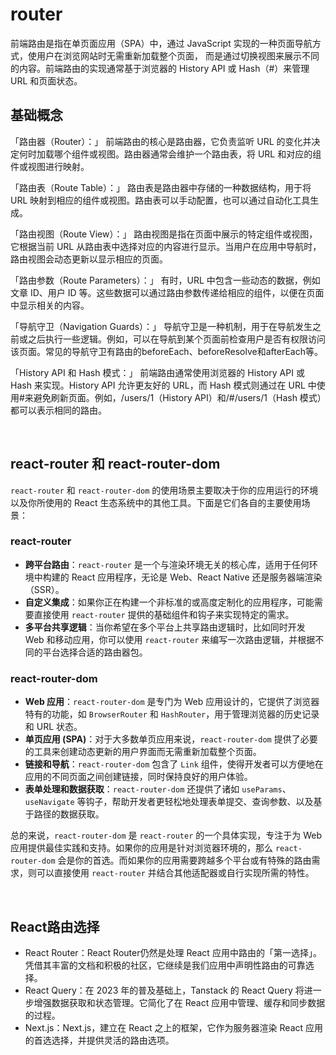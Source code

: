 # router
前端路由是指在单页面应用（SPA）中，通过 JavaScript 实现的一种页面导航方式，使用户在浏览网站时无需重新加载整个页面，
而是通过切换视图来展示不同的内容。前端路由的实现通常基于浏览器的 History API 或 Hash（#）来管理 URL 和页面状态。

## 基础概念
「路由器（Router）：」 前端路由的核心是路由器，它负责监听 URL 的变化并决定何时加载哪个组件或视图。路由器通常会维护一个路由表，将 URL 和对应的组件或视图进行映射。

「路由表（Route Table）：」 路由表是路由器中存储的一种数据结构，用于将 URL 映射到相应的组件或视图。路由表可以手动配置，也可以通过自动化工具生成。

「路由视图（Route View）：」 路由视图是指在页面中展示的特定组件或视图，它根据当前 URL 从路由表中选择对应的内容进行显示。当用户在应用中导航时，路由视图会动态更新以显示相应的页面。

「路由参数（Route Parameters）：」 有时，URL 中包含一些动态的数据，例如文章 ID、用户 ID 等。这些数据可以通过路由参数传递给相应的组件，以便在页面中显示相关的内容。

「导航守卫（Navigation Guards）：」 导航守卫是一种机制，用于在导航发生之前或之后执行一些逻辑。例如，可以在导航到某个页面前检查用户是否有权限访问该页面。常见的导航守卫有路由的beforeEach、beforeResolve和afterEach等。

「History API 和 Hash 模式：」 前端路由通常使用浏览器的 History API 或 Hash 来实现。History API 允许更友好的 URL，而 Hash 模式则通过在 URL 中使用#来避免刷新页面。例如，/users/1（History API）和/#/users/1（Hash 模式）都可以表示相同的路由。

<br>

## react-router 和 react-router-dom
`react-router` 和 `react-router-dom` 的使用场景主要取决于你的应用运行的环境以及你所使用的 React 生态系统中的其他工具。下面是它们各自的主要使用场景：

### react-router

- **跨平台路由**：`react-router` 是一个与渲染环境无关的核心库，适用于任何环境中构建的 React 应用程序，无论是 Web、React Native 还是服务器端渲染（SSR）。
- **自定义集成**：如果你正在构建一个非标准的或高度定制化的应用程序，可能需要直接使用 `react-router` 提供的基础组件和钩子来实现特定的需求。
- **多平台共享逻辑**：当你希望在多个平台上共享路由逻辑时，比如同时开发 Web 和移动应用，你可以使用 `react-router` 来编写一次路由逻辑，并根据不同的平台选择合适的路由器包。

### react-router-dom

- **Web 应用**：`react-router-dom` 是专门为 Web 应用设计的，它提供了浏览器特有的功能，如 `BrowserRouter` 和 `HashRouter`，用于管理浏览器的历史记录和 URL 状态。
- **单页应用 (SPA)**：对于大多数单页应用来说，`react-router-dom` 提供了必要的工具来创建动态更新的用户界面而无需重新加载整个页面。
- **链接和导航**：`react-router-dom` 包含了 `Link` 组件，使得开发者可以方便地在应用的不同页面之间创建链接，同时保持良好的用户体验。
- **表单处理和数据获取**：`react-router-dom` 还提供了诸如 `useParams`、`useNavigate` 等钩子，帮助开发者更轻松地处理表单提交、查询参数、以及基于路径的数据获取。

总的来说，`react-router-dom` 是 `react-router` 的一个具体实现，专注于为 Web 应用提供最佳实践和支持。如果你的应用是针对浏览器环境的，那么 `react-router-dom` 会是你的首选。而如果你的应用需要跨越多个平台或有特殊的路由需求，则可以直接使用 `react-router` 并结合其他适配器或自行实现所需的特性。

<br>

## React路由选择
- React Router：React Router仍然是处理 React 应用中路由的「第一选择」。凭借其丰富的文档和积极的社区，它继续是我们应用中声明性路由的可靠选择。
- React Query：在 2023 年的普及基础上，Tanstack 的 React Query 将进一步增强数据获取和状态管理。它简化了在 React 应用中管理、缓存和同步数据的过程。
- Next.js：Next.js，建立在 React 之上的框架，它作为服务器渲染 React 应用的首选选择，并提供灵活的路由选项。